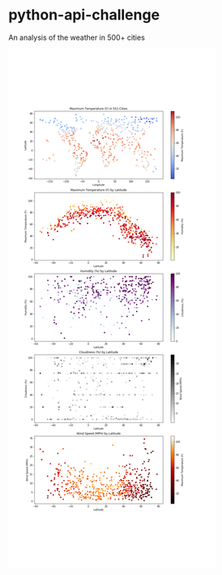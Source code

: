 # python-api-challenge

An analysis of the weather in 500+ cities

![Weather Charts](https://github.com/janinewhite/python-api-challenge/blob/master/WeatherPy/output_data/charts.png?raw=true)

